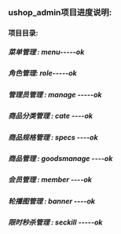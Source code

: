 ### ushop_admin项目进度说明:

#### 项目目录:

##### 菜单管理 : menu-----ok

##### 角色管理: role-----ok

##### 管理员管理 : manage -----ok

##### 商品分类管理 : cate ----ok 

##### 商品规格管理 : specs ----ok

##### 商品管理 : goodsmanage ----ok

##### 会员管理 : member ----ok

##### 轮播图管理 : banner ----ok

##### 限时秒杀管理 : seckill -----ok 




